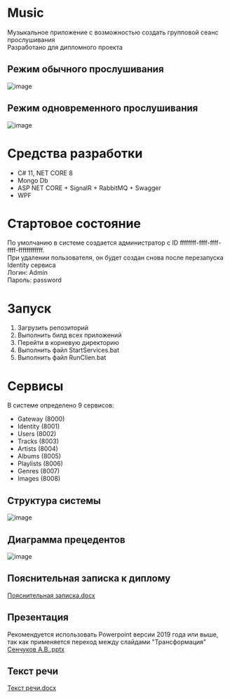 # Music
Музыкальное приложение с возможностью создать групповой сеанс прослушивания  
Разработано для дипломного проекта  

## Режим обычного прослушивания
![image](https://github.com/Grapple228/MusicApp-Final/assets/97295498/0c537cc3-5c1d-4ad8-80f6-049ae063924b)


## Режим одновременного прослушивания
![image](https://github.com/Grapple228/MusicApp-Final/assets/97295498/57c207d0-01dc-43ab-89af-3a2c0179d3a7)

# Средства разработки
- C# 11, NET CORE 8
- Mongo Db
- ASP NET CORE + SignalR + RabbitMQ + Swagger
- WPF

# Стартовое состояние
По умолчанию в системе создается администратор с ID ffffffff-ffff-ffff-ffff-ffffffffffff.  
При удалении пользователя, он будет создан снова после перезапуска Identity сервиса  
Логин: Admin  
Пароль: password

# Запуск
1) Загрузить репозиторий
2) Выполнить билд всех приложений
3) Перейти в корневую директорию
4) Выполнить файл StartServices.bat
5) Выполнить файл RunClien.bat

# Сервисы
В системе определено 9 сервисов:
- Gateway (8000)
- Identity (8001)
- Users (8002)
- Tracks (8003)
- Artists (8004)
- Albums (8005)
- Playlists (8006)
- Genres (8007)
- Images (8008)

## Структура системы
![image](https://github.com/Grapple228/MusicApp-Final/assets/97295498/83e6b26f-abd7-42dc-9943-6e079107bad2)

## Диаграмма прецедентов
![image](https://github.com/Grapple228/MusicApp-Final/assets/97295498/5e81bf4b-0ab7-4b3f-bb8f-8c9a47f7c4b6)

## Пояснительная записка к диплому  
[Пояснительная записка.docx](https://github.com/Grapple228/MusicApp-Final/files/11816052/default.docx)

## Презентация
Рекомендуется использовать Powerpoint версии 2019 года или выше, так как применяется переход между слайдами "Трансформация"
[Сенчуков А.В..pptx](https://github.com/Grapple228/MusicApp-Final/files/11816249/default.pptx)

## Текст речи
[Текст речи.docx](https://github.com/Grapple228/MusicApp-Final/files/11816263/default.docx)
